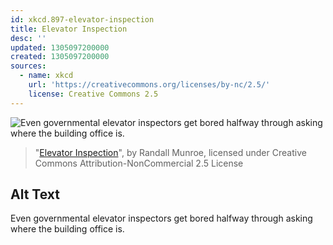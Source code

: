 ```yaml
---
id: xkcd.897-elevator-inspection
title: Elevator Inspection
desc: ''
updated: 1305097200000
created: 1305097200000
sources:
  - name: xkcd
    url: 'https://creativecommons.org/licenses/by-nc/2.5/'
    license: Creative Commons 2.5
---
```

![Even governmental elevator inspectors get bored halfway through asking where the building office is.](https://imgs.xkcd.com/comics/elevator_inspection.png)
> "[Elevator Inspection](https://xkcd.com/897/)", by Randall Munroe, licensed under Creative Commons Attribution-NonCommercial 2.5 License

## Alt Text
Even governmental elevator inspectors get bored halfway through asking where the building office is.
